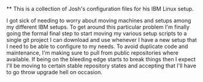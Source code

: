 ** This is a collection of Josh's configuration files for his IBM Linux setup.

I got sick of needing to worry about moving machines and setups among my different IBM setups. To get around this particular problem I'm finally going the formal final step to start moving my various setup scripts to a single git project I can download and use whenever I have a new setup that I need to be able to configure to my needs. To avoid duplicate code and maintenance, I'm making sure to pull from public repositories where available. If being on the bleeding edge starts to break things then I expect I'll be moving to certain stable repository states and accepting that I'll have to go throw upgrade hell on occasion.
